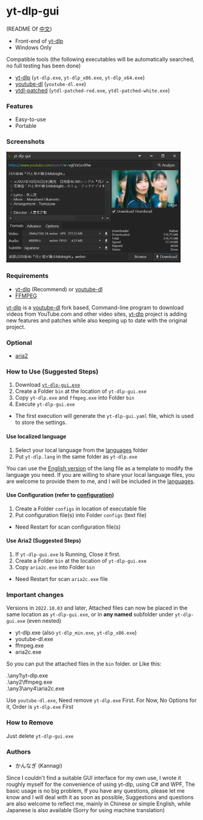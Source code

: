 # yt-dlp-gui
(README Of [中文](README.zh.md))

* Front-end of [yt-dlp](https://github.com/yt-dlp/yt-dlp)
* Windows Only

Compatible tools (the following executables will be automatically searched, no full testing has been done)
* [yt-dlp](https://github.com/yt-dlp/yt-dlp) (`yt-dlp.exe`, `yt-dlp_x86.exe`, `yt-dlp_x64.exe`)
* [youtube-dl](https://github.com/ytdl-org/youtube-dl) (`youtube-dl.exe`)
* [ytdl-patched](https://github.com/ytdl-patched/ytdl-patched) (`ytdl-patched-red.exe`, `ytdl-patched-white.exe`)

### Features
* Easy-to-use
* Portable

### Screenshots
<img src="screenshot03.png" width="460"/>

### Requirements
* [yt-dlp](https://github.com/yt-dlp/yt-dlp) (Recommend) or [youtube-dl](https://github.com/ytdl-org/youtube-dl)
* [FFMPEG](https://ffmpeg.org/download.html#build-windows)

[yt-dlp](https://github.com/yt-dlp/yt-dlp) is a [youtube-dl](https://github.com/ytdl-org/youtube-dl) fork based,
Command-line program to download videos from YouTube.com and other video sites,
[yt-dlp](https://github.com/yt-dlp/yt-dlp) project is adding new features and patches while also keeping up to date with the original project.

### Optional
* [aria2](https://aria2.github.io/)

### How to Use (Suggested Steps)
1. Download [`yt-dlp-gui.exe`](https://github.com/kannagi0303/yt-dlp-gui/releases)
2. Create a Folder `bin` at the location of `yt-dlp-gui.exe`
3. Copy `yt-dlp.exe` and `ffmpeg.exe` into Folder `bin`
4. Execute `yt-dlp-gui.exe`

* The first execution will generate the `yt-dlp-gui.yaml` file, which is used to store the settings.

#### Use localized language
1. Select your local language from the [languages](/languages) folder
2. Put `yt-dlp.lang` in the same folder as `yt-dlp.exe`

You can use the [English version](/languages/en-US/yt-dlp-gui.lang) of the lang file as a template to modify the language you need.
If you are willing to share your local language files, you are welcome to provide them to me, and I will be included in the [languages](/languages).

#### Use Configuration (refer to [configuration](https://github.com/yt-dlp/yt-dlp#configuration))
1. Create a Folder `configs` in location of executable file
2. Put configuration file(s) into Folder `configs` (text file)

* Need Restart for scan configuration file(s)

#### Use Aria2 (Suggested Steps)
1. If `yt-dlp-gui.exe` Is Running, Close it first.
2. Create a Folder `bin` at the location of `yt-dlp-gui.exe`
3. Copy `aria2c.exe` into Folder `bin`

* Need Restart for scan `aria2c.exe` file

### Important changes
Versions in `2022.10.03` and later, Attached files can now be placed in the same location as `yt-dlp-gui.exe`, or in **any named** subfolder under `yt-dlp-gui.exe` (even nested)
* yt-dlp.exe (also `yt-dlp_min.exe`, `yt-dlp_x86.exe`)
* youtube-dl.exe
* ffmpeg.exe
* aria2c.exe

So you can put the attached files in the `bin` folder. or Like this:

.\any1\yt-dlp.exe<br/>
.\any2\ffmpeg.exe<br/>
.\any3\any4\aria2c.exe<br/>

Use `youtube-dl.exe`, Need remove `yt-dlp.exe` First.
For Now, No Options for it, Order is `yt-dlp.exe` First

### How to Remove
Just delete `yt-dlp-gui.exe`

### Authors
* かんなぎ (Kannagi)

Since I couldn't find a suitable GUI interface for my own use, 
I wrote it roughly myself for the convenience of using yt-dlp, 
using C# and WPF, The basic usage is no big problem,
If you have any questions, please let me know and I will deal with it as soon as possible,
Suggestions and questions are also welcome to reflect me, 
mainly in Chinese or simple English, while Japanese is also available
(Sorry for using machine translation)